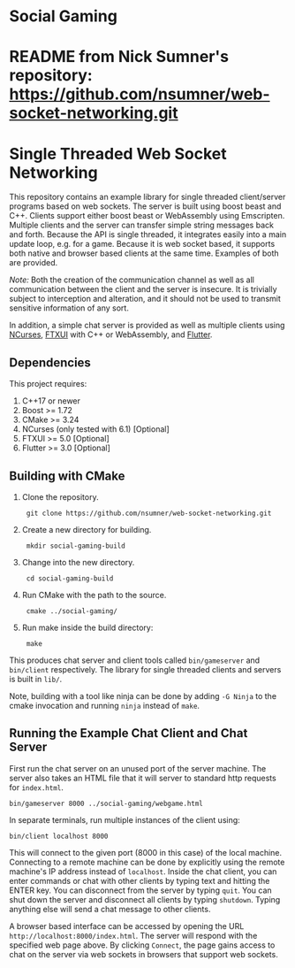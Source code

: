 # Social Gaming



# README from Nick Sumner's repository: https://github.com/nsumner/web-socket-networking.git
# Single Threaded Web Socket Networking

This repository contains an example library for single threaded client/server
programs based on web sockets. The server is built using boost beast and C++.
Clients support either boost beast or WebAssembly using Emscripten.
Multiple clients and the server can transfer simple string messages back and
forth. Because the API is single threaded, it integrates easily into a main
update loop, e.g. for a game. Because it is web socket based, it supports both
native and browser based clients at the same time. Examples of both are
provided.

*Note:* Both the creation of the communication channel as well as all
communication between the client and the server is insecure. It is trivially
subject to interception and alteration, and it should not be used to transmit
sensitive information of any sort.

In addition, a simple chat server is provided as well as multiple clients using
[NCurses](https://invisible-island.net/ncurses/),
[FTXUI](https://github.com/ArthurSonzogni/FTXUI) with C++ or WebAssembly, and
[Flutter](https://flutter.dev/).


## Dependencies

This project requires:

1. C++17 or newer
2. Boost >= 1.72
3. CMake >= 3.24
4. NCurses (only tested with 6.1) [Optional]
5. FTXUI >= 5.0 [Optional]
6. Flutter >= 3.0 [Optional]


## Building with CMake

1. Clone the repository.

        git clone https://github.com/nsumner/web-socket-networking.git

2. Create a new directory for building.

        mkdir social-gaming-build

3. Change into the new directory.

        cd social-gaming-build

4. Run CMake with the path to the source.

        cmake ../social-gaming/

5. Run make inside the build directory:

        make

This produces chat server and client tools called `bin/gameserver` and
`bin/client` respectively. The library for single threaded clients and
servers is built in `lib/`.

Note, building with a tool like ninja can be done by adding `-G Ninja` to
the cmake invocation and running `ninja` instead of `make`.


## Running the Example Chat Client and Chat Server

First run the chat server on an unused port of the server machine. The server
also takes an HTML file that it will server to standard http requests for
`index.html`.

    bin/gameserver 8000 ../social-gaming/webgame.html

In separate terminals, run multiple instances of the client using:

    bin/client localhost 8000

This will connect to the given port (8000 in this case) of the local machine.
Connecting to a remote machine can be done by explicitly using the remote
machine's IP address instead of `localhost`. Inside the chat client, you can
enter commands or chat with other clients by typing text and hitting the
ENTER key. You can disconnect from the server by typing `quit`. You can shut
down the server and disconnect all clients by typing `shutdown`. Typing
anything else will send a chat message to other clients.

A browser based interface can be accessed by opening the URL
`http://localhost:8000/index.html`. The server will respond with the
specified web page above. By clicking `Connect`, the page gains access to
chat on the server via web sockets in browsers that support web sockets.

